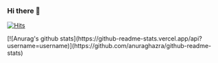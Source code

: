 ### Hi there 👋


  [![Hits](https://hits.seeyoufarm.com/api/count/incr/badge.svg?url=https%3A%2F%2Fgithub.com%2Fthsgustlr0318&count_bg=%2379C83D&title_bg=%23555555&icon=&icon_color=%23E7E7E7&title=hits&edge_flat=false)](https://hits.seeyoufarm.com)
  </div>
[![Anurag's github stats](https://github-readme-stats.vercel.app/api?username=username)](https://github.com/anuraghazra/github-readme-stats)
